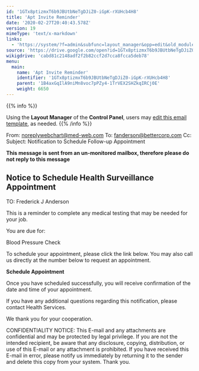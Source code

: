 ```yaml
---
id: '1GTx8ptizmxT6b9JBUtbNeTgDJiZ0-iGpK-rXUHcb4H8'
title: 'Apt Invite Reminder'
date: '2020-02-27T20:40:43.578Z'
version: 19
mimeType: 'text/x-markdown'
links:
  - 'https://system/?f=admin&subfunc=layout_manager&opp=edit&old_module=Email&old_name=Apt+Invite+Reminder'
source: 'https://drive.google.com/open?id=1GTx8ptizmxT6b9JBUtbNeTgDJiZ0-iGpK-rXUHcb4H8'
wikigdrive: 'cabd81c2148adf2f2b82ccf2d7cca8fcca5deb78'
menu:
  main:
    name: 'Apt Invite Reminder'
    identifier: '1GTx8ptizmxT6b9JBUtbNeTgDJiZ0-iGpK-rXUHcb4H8'
    parent: '1B4axGqIlA9niMn8voc7pPZy4-1TrVEX2SHZkqIRCj0E'
    weight: 6650
---
```





{{% info %}}

Using the **Layout Manager** of the **Control Panel**, users may [edit this email template](https://system/?f=admin&subfunc=layout_manager&opp=edit&old_module=Email&old_name=Apt+Invite+Reminder), as needed.
{{% /info %}}



From: noreplywebchart@med-web.com
To: fanderson@bettercorp.com
Cc:
Subject: Notification to Schedule Follow-up Appointment


****This message is sent from an un-monitored mailbox, therefore please do not reply to this message****
  
## **Notice to Schedule Health Surveillance Appointment**  


TO: Frederick J Anderson

This is a reminder to complete any medical testing that may be needed for your job.

You are due for:

Blood Pressure Check


To schedule your appointment, please click the link below. You may also call us directly at the number below to request an appointment.

**Schedule Appointment**

Once you have scheduled successfully, you will receive confirmation of the date and time of your appointment.

If you have any additional questions regarding this notification, please contact Health Services.

We thank you for your cooperation.


CONFIDENTIALITY NOTICE:
This E-mail and any attachments are confidential and may be protected by legal privilege. If you are not the intended recipient, be aware that any disclosure, copying, distribution, or use of this E-mail or any attachment is prohibited. If you have received this E-mail in error, please notify us immediately by returning it to the sender and delete this copy from your system. Thank you.

